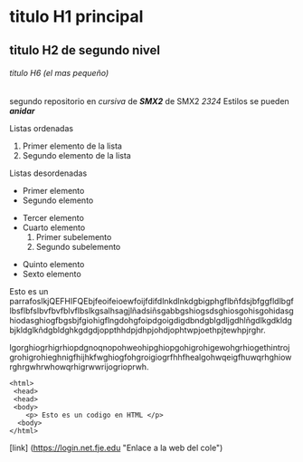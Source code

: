 # titulo H1 principal

## titulo H2 de segundo nivel

###### titulo H6 (el mas pequeño)

segundo repositorio en _cursiva_ de **_SMX2_** de SMX2 *2324*
Estilos se pueden **_anidar_**

Listas ordenadas
1. Primer elemento de la lista
2. Segundo elemento de la lista 

Listas desordenadas

* Primer elemento
* Segundo elemento
- Tercer elemento
- Cuarto elemento   
    1. Primer subelemento
    2. Segundo subelemento
+ Quinto elemento
+ Sexto elemento

Esto es un parrafoslkjQEFHIFQEbjfeoifeioewfoijfdifdlnkdlnkdgbigphgflbñfdsjbfggfldlbgflbsflbfslbvfbvfblvflbslkgsalhsagjlñadsiñsgabbgshiogsdsghiosgohisgohidasghiodasghiogfbgsbjfgiohigflngdohgfoipdgoigdigdbndgblgdljgdhlñgdlkgdkldgbjkldglkñdgbldghkgdgdjoppthhdpjdhpjohdjophtwpjoethpjtewhpjrghr.

lgorghiogrhigrhiopdgnoqnopohweohipghiopgohigrohigewohgrhiogethintrojgrohigrohieghnigfhijhkfwghiogfohgroigiogrfhhfhealgohwqeigfhuwqrhghiowrghrgwhrwhowqrhigrwwrijogrioprwh.
```
<html>
 <head>
 <head>
 <body>
    <p> Esto es un codigo en HTML </p>
  <body>
</html>
```

[link] (https://login.net.fje.edu "Enlace a la web del cole")


